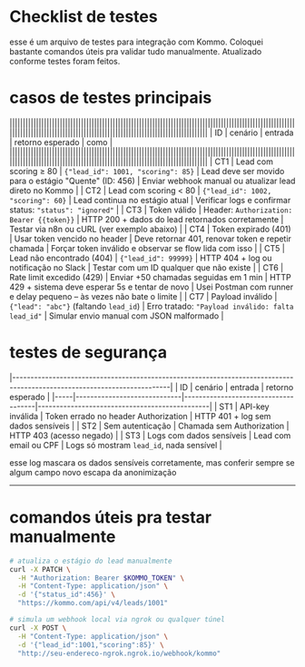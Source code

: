 # Checklist de testes

esse é um arquivo de testes para integração com Kommo. Coloquei bastante comandos úteis pra validar tudo manualmente. Atualizado conforme testes foram feitos.

# casos de testes principais
|||||||||||||||||||||||||||||||||||||||||||||||||||||||||||||||||||||||||||||||||||||||||||||||||||||||||||||||||||||||||||||||||||||||||||||||||||||||||||||||||||||||||||||||||||||||
| ID  | cenário                     | entrada                                              | retorno esperado                                                      | como            |
|||||||||||||||||||||||||||||||||||||||||||||||||||||||||||||||||||||||||||||||||||||||||||||||||||||||||||||||||||||||||||||||||||||||||||||||||||||||||||||||||||||||||||||||||||||||
| CT1 | Lead com scoring ≥ 80       | `{"lead_id": 1001, "scoring": 85}`                    | Lead deve ser movido para o estágio "Quente" (ID: 456)                 | Enviar webhook manual ou atualizar lead direto no Kommo                                         |
| CT2 | Lead com scoring < 80       | `{"lead_id": 1002, "scoring": 60}`                    | Lead continua no estágio atual                                        | Verificar logs e confirmar status: `"status": "ignored"`                                       |
| CT3 | Token válido                | Header: `Authorization: Bearer {{token}}`             | HTTP 200 + dados do lead retornados corretamente                      | Testar via n8n ou cURL (ver exemplo abaixo)                                                     |
| CT4 | Token expirado (401)        | Usar token vencido no header                          | Deve retornar 401, renovar token e repetir chamada                    | Forçar token inválido e observar se flow lida com isso                                          |
| CT5 | Lead não encontrado (404)   | `{"lead_id": 99999}`                                  | HTTP 404 + log ou notificação no Slack                                | Testar com um ID qualquer que não existe                                                        |
| CT6 | Rate limit excedido (429)   | Enviar +50 chamadas seguidas em 1 min                 | HTTP 429 + sistema deve esperar 5s e tentar de novo                   | Usei Postman com runner e delay pequeno – às vezes não bate o limite                            |
| CT7 | Payload inválido            | `{"lead": "abc"}` (faltando `lead_id`)                | Erro tratado: `"Payload inválido: falta lead_id"`                     | Simular envio manual com JSON malformado                                                        |

# testes de segurança
|-------------------------------------------------------------------------------------------------------------------------|
| ID  | cenário                    | entrada                            | retorno esperado                                |
|-----|-----------------------------|-------------------------------------|-----------------------------------------------|
| ST1 | API-key inválida           | Token errado no header Authorization | HTTP 401 + log sem dados sensíveis            |
| ST2 | Sem autenticação           | Chamada sem Authorization           | HTTP 403 (acesso negado)                      |
| ST3 | Logs com dados sensíveis   | Lead com email ou CPF               | Logs só mostram `lead_id`, nada sensível      |

 esse log mascara os dados sensíveis corretamente, mas conferir sempre se algum campo novo escapa da anonimização

---

# comandos úteis pra testar manualmente

```bash
# atualiza o estágio do lead manualmente
curl -X PATCH \
  -H "Authorization: Bearer $KOMMO_TOKEN" \
  -H "Content-Type: application/json" \
  -d '{"status_id":456}' \
  "https://kommo.com/api/v4/leads/1001"

# simula um webhook local via ngrok ou qualquer túnel
curl -X POST \
  -H "Content-Type: application/json" \
  -d '{"lead_id":1001,"scoring":85}' \
  "http://seu-endereco-ngrok.ngrok.io/webhook/kommo"
